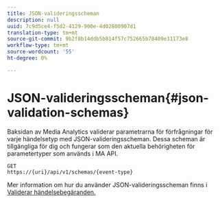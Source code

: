 ```yaml
---
title: JSON-valideringsscheman
description: null
uuid: 7c9d5ce4-f5d2-4129-900e-4d02800907d1
translation-type: tm+mt
source-git-commit: 9b2f8b14ddb5b814f57c752665b78409e31173e8
workflow-type: tm+mt
source-wordcount: '55'
ht-degree: 0%

---
```



# JSON-valideringsscheman{#json-validation-schemas}

Baksidan av Media Analytics validerar parametrarna för förfrågningar för varje händelsetyp med JSON-valideringsscheman. Dessa scheman är tillgängliga för dig och fungerar som den aktuella behörigheten för parametertyper som används i MA API.

```
GET
https://{uri}/api/v1/schemas/{event-type}
```

Mer information om hur du använder JSON-valideringsscheman finns i [Validerar händelsebegäranden.](/help/media-collection-api/mc-api-impl/mc-api-validate-reqs.md)
